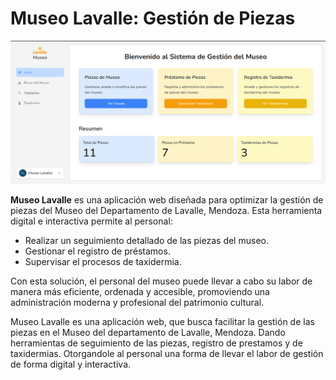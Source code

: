 # Museo Lavalle: Gestión de Piezas

![1733529435550](images/README/1733529435550.png)

**Museo Lavalle** es una aplicación web diseñada para optimizar la gestión de piezas del Museo del Departamento de Lavalle, Mendoza. Esta herramienta digital e interactiva permite al personal:

* Realizar un seguimiento detallado de las piezas del museo.
* Gestionar el registro de préstamos.
* Supervisar el procesos de taxidermia.

Con esta solución, el personal del museo puede llevar a cabo su labor de manera más eficiente, ordenada y accesible, promoviendo una administración moderna y profesional del patrimonio cultural.

Museo Lavalle es una aplicación web, que busca facilitar la gestión de las piezas en el Museo del departamento de Lavalle, Mendoza. Dando herramientas de seguimiento de las piezas, registro de prestamos y de taxidermias. Otorgandole al personal una forma de llevar el labor de gestión de forma digital y interactiva.
